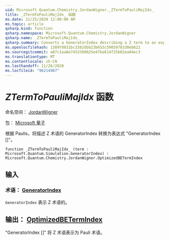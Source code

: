 ```yaml
---
uid: Microsoft.Quantum.Chemistry.JordanWigner._ZTermToPauliMajIdx_
title: _ZTermToPauliMajIdx_ 函数
ms.date: 11/25/2020 12:00:00 AM
ms.topic: article
qsharp.kind: function
qsharp.namespace: Microsoft.Quantum.Chemistry.JordanWigner
qsharp.name: _ZTermToPauliMajIdx_
qsharp.summary: Converts a GeneratorIndex describing a Z term to an expression 'GeneratorIndex[]' in terms of Paulis.
ms.openlocfilehash: 13897d831bc3382dbb23b653c5905978330eb622
ms.sourcegitcommit: a87c1aa8e7453360025e47ba614f25b02ea84ec3
ms.translationtype: MT
ms.contentlocale: zh-CN
ms.lasthandoff: 11/26/2020
ms.locfileid: "96214987"
---
```

# <a name="_ztermtopaulimajidx_-function"></a>_ZTermToPauliMajIdx_ 函数

命名空间： [JordanWigner](xref:Microsoft.Quantum.Chemistry.JordanWigner)

包： [Microsoft 量子](https://nuget.org/packages/Microsoft.Quantum.Chemistry)


根据 Paulis，将描述 Z 术语的 GeneratorIndex 转换为表达式 "GeneratorIndex []"。

```qsharp
function _ZTermToPauliMajIdx_ (term : Microsoft.Quantum.Simulation.GeneratorIndex) : Microsoft.Quantum.Chemistry.JordanWigner.OptimizedBETermIndex
```


## <a name="input"></a>输入

### <a name="term--generatorindex"></a>术语： [GeneratorIndex](xref:Microsoft.Quantum.Simulation.GeneratorIndex)

`GeneratorIndex` 表示 Z 术语的。



## <a name="output--optimizedbetermindex"></a>输出： [OptimizedBETermIndex](xref:Microsoft.Quantum.Chemistry.JordanWigner.OptimizedBETermIndex)

"GeneratorIndex []" 将 Z 术语表示为 Pauli 术语。